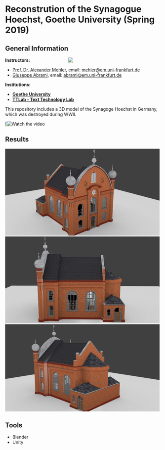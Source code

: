 # Reconstrution of the Synagogue Hoechst, Goethe University (Spring 2019)

## General Information
<img align="right" width="300" height="" src="https://upload.wikimedia.org/wikipedia/commons/1/1e/Logo-Goethe-University-Frankfurt-am-Main.svg">

**Instructors:**
* [Prof. Dr. Alexander Mehler](https://www.texttechnologylab.org/team/alexander-mehler/), email: mehler@em.uni-frankfurt.de
* [Giuseppe Abrami](https://www.texttechnologylab.org/team/giuseppe-abrami/), email: abrami@em.uni-frankfurt.de

**Institutions:**
  * **[Goethe University](http://www.informatik.uni-frankfurt.de/index.php/en/)**
  * **[TTLab - Text Technology Lab](https://www.texttechnologylab.org/)**
  

This repository includes a 3D model of the Synagoge Hoechst in Germany, which was destroyed during WWII.

[![Watch the video](https://www.youtube.com/watch?v=D5pH_EUDmik)

## Results ##

<img align="" width="500" height="" src="Images%20of%20the%20reconstruction/Exterior/Exterior%202.png">
<img align="" width="500" height="" src="Images%20of%20the%20reconstruction/Exterior/Exterior%204.png">
<img align="" width="500" height="" src="Images%20of%20the%20reconstruction/Exterior/Exterior%205.png">

## Tools ## 
* Blender
* Unity
